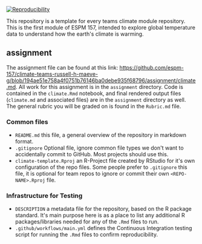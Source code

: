 [![Reproducibility](https://github.com/espm-157/climate-teams-russell-h-maeve-g/actions/workflows/main.yml/badge.svg)](https://github.com/espm-157/climate-teams-russell-h-maeve-g/actions/workflows/main.yml)

This repository is a template for every teams climate module repository. This is the first module of ESPM 157, intended to
explore global temperature data to understand how the earth's climate is warming. 

## assignment

The assignment file can be found at this link: 
https://github.com/espm-157/climate-teams-russell-h-maeve-g/blob/194ae51e758a4f0751b76146ba0debe935f68796/assignment/climate.md.
All work for this assignment is in the `assignment` directory.  Code is contained in the `climate.Rmd` notebook, and final rendered output files (`climate.md` and associated files) are in the `assignment` directory as well. The general rubric you will be graded on is found in the `Rubric.md` file.  


### Common files

- `README.md` this file, a general overview of the repository in markdown format.  
- `.gitignore` Optional file, ignore common file types we don't want to accidentally commit to GitHub. Most projects should use this. 
- `climate-template.Rproj` an R-Project file created by RStudio for it's own configuration of the repo files.  Some people prefer to `.gitignore` this file, it is optional for team repos to ignore or commit their own `<REPO-NAME>.Rproj` file. 

### Infrastructure for Testing

- `DESCRIPTION` a metadata file for the repository, based on the R package standard. It's main purpose here is as a place to list any additional R packages/libraries needed for any of the `.Rmd` files to run.
- `.github/workflows/main.yml` defines the Continuous Integration testing script for running the `.Rmd` files to confirm reproducibility.  



